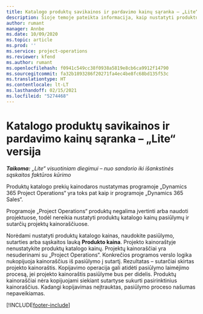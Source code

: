 ```yaml
---
title: Katalogo produktų savikainos ir pardavimo kainų sąranka – „Lite“ versija
description: Šioje temoje pateikta informacija, kaip nustatyti produktų kataloge esančių prekių savikainą ir pardavimo tarifus.
author: rumant
manager: Annbe
ms.date: 10/09/2020
ms.topic: article
ms.prod: ''
ms.service: project-operations
ms.reviewer: kfend
ms.author: rumant
ms.openlocfilehash: f0941c549cc38f0938a5819e8cb6ca9912f14790
ms.sourcegitcommit: fa32b1893286f20271fa4ec4be8fc68bd135f53c
ms.translationtype: HT
ms.contentlocale: lt-LT
ms.lasthandoff: 02/15/2021
ms.locfileid: "5274468"
---
```

# <a name="set-up-cost-and-sales-rates-for-catalog-products---lite"></a>Katalogo produktų savikainos ir pardavimo kainų sąranka – „Lite“ versija

_**Taikoma:** „Lite“ visuotiniam diegimui – nuo sandorio iki išankstinės sąskaitos faktūros kūrimo_


Produktų katalogo prekių kainodaros nustatymas programoje „Dynamics 365 Project Operations“ yra toks pat kaip ir programoje „Dynamics 365 Sales“.

Programoje „Project Operations“ produktų negalima įvertinti arba naudoti projektuose, todėl nereikia nustatyti produktų katalogo kainų pasiūlymų ir sutarčių projektų kainoraščiuose.

Norėdami nustatyti produktų katalogo kainas, naudokite pasiūlymo, sutarties arba sąskaitos lauką **Produkto kaina**. Projekto kainoraštyje nenustatykite produktų katalogo kainų. Projektų kainoraščiai yra nesuderinami su „Project Operations“. Konkrečios programos verslo logika nukopijuoja kainoraščius iš pasiūlymo į sutartį. Rezultatas – sutarčiai skirtas projekto kainoraštis. Kopijavimo operacija gali atidėti pasiūlymo laimėjimo procesą, jei projekto kainoraštis pasiūlyme bus per didelis. Produktų kainoraščiai nėra kopijuojami siekiant sutartyse sukurti pasirinktinius kainoraščius. Kadangi kopijavimas neįtrauktas, pasiūlymo proceso našumas nepaveikiamas.


[!INCLUDE[footer-include](../../includes/footer-banner.md)]